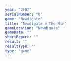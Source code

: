 ```yaml
---
year: "2007"
serialNumber: "0" 
game: "Newdigate"
title: "Newdigate v The Min"
gameLocation: "Newdigate"
gameDate: ""
shortReport: ""
result: ""
resultType: ""
type: "game"
---
```

